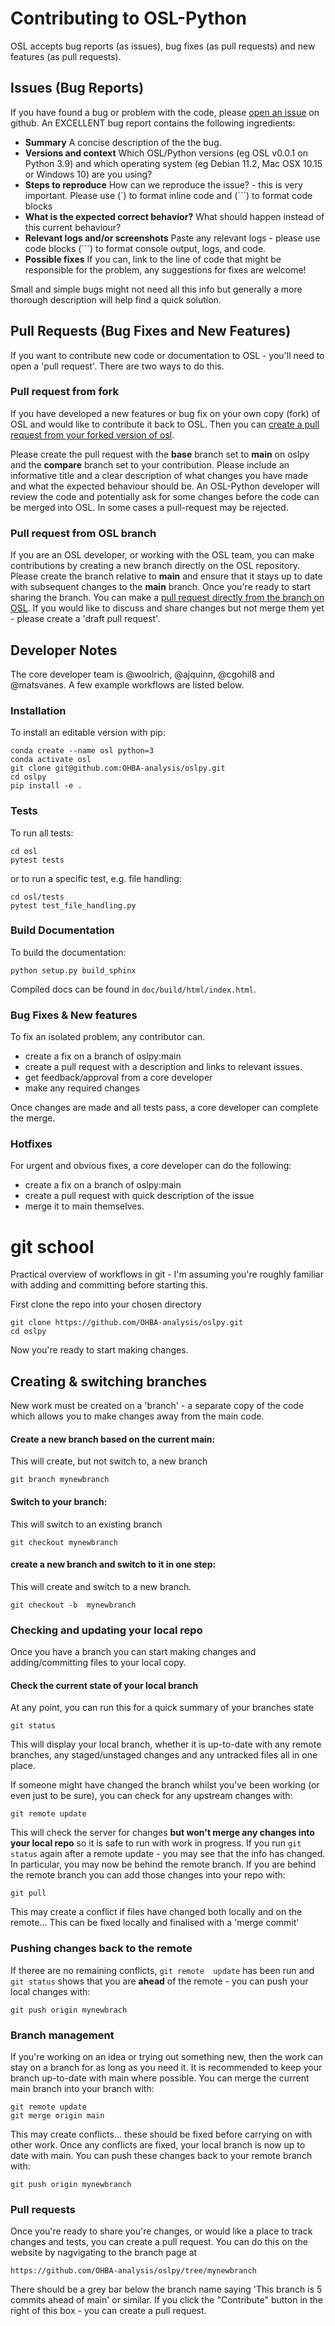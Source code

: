 Contributing to OSL-Python
==========================

OSL accepts bug reports (as issues), bug fixes (as pull requests) and new features (as pull requests).


## Issues (Bug Reports)
If you have found a bug or problem with the code, please [open an issue](https://github.com/OHBA-analysis/oslpy/issues/new) on github. An EXCELLENT bug report contains the following ingredients:

* **Summary** A concise description of the the bug.
* **Versions and context** Which OSL/Python versions (eg OSL v0.0.1 on Python 3.9) and which operating system (eg Debian 11.2, Mac OSX 10.15 or Windows 10) are you using?
* **Steps to reproduce** How can we reproduce the issue? - this is very important. Please use (`) to format inline code and (```) to format code blocks
* **What is the expected correct behavior?** What should happen instead of this current behaviour?
* **Relevant logs and/or screenshots** Paste any relevant logs - please use code blocks (```) to format console output, logs, and code.
* **Possible fixes** If you can, link to the line of code that might be responsible for the problem, any suggestions for fixes are welcome!

Small and simple bugs might not need all this info but generally a more thorough description will help find a quick solution.

## Pull Requests (Bug Fixes and New Features)

If you want to contribute new code or documentation to OSL - you'll need to open a 'pull request'. There are two ways to do this.

### Pull request from fork

If you have developed a new features or bug fix on your own copy (fork) of OSL and would like to contribute it back to OSL. Then you can [create a pull request from your forked version of osl](https://docs.github.com/en/pull-requests/collaborating-with-pull-requests/proposing-changes-to-your-work-with-pull-requests/creating-a-pull-request-from-a-fork).

Please create the pull request with the **base** branch set to **main** on oslpy and the **compare** branch set to your contribution. Please include an informative title and a clear description of what changes you have made and what the expected behaviour should be. An OSL-Python developer will review the code and potentially ask for some changes before the code can be merged into OSL. In some cases a pull-request may be rejected.

### Pull request from OSL branch

If you are an OSL developer, or working with the OSL team, you can make contributions by creating a new branch directly on the OSL repository. Please create the branch relative to **main** and ensure that it stays up to date with subsequent changes to the **main** branch. Once you're ready to start sharing the branch. You can make a [pull request directly from the branch on OSL](https://docs.github.com/en/pull-requests/collaborating-with-pull-requests/proposing-changes-to-your-work-with-pull-requests/creating-a-pull-request). If you would like to discuss and share changes but not merge them yet - please create a 'draft pull request'.

## Developer Notes

The core developer team is @woolrich, @ajquinn, @cgohil8 and @matsvanes. A few example workflows are listed below.

### Installation

To install an editable version with pip:
```
conda create --name osl python=3
conda activate osl
git clone git@github.com:OHBA-analysis/oslpy.git
cd oslpy
pip install -e .
```

### Tests

To run all tests:
```
cd osl
pytest tests
```
or to run a specific test, e.g. file handling:
```
cd osl/tests
pytest test_file_handling.py
```

### Build Documentation

To build the documentation:
```
python setup.py build_sphinx
```
Compiled docs can be found in `doc/build/html/index.html`.

### Bug Fixes & New features

To fix an isolated problem, any contributor can.

* create a fix on a branch of oslpy:main
* create a pull request with a description and links to relevant issues.
* get feedback/approval from a core developer
* make any required changes

Once changes are made and all tests pass, a core developer can complete the merge.

### Hotfixes

For urgent and obvious fixes, a core developer can do the following:

* create a fix on a branch of oslpy:main
* create a pull request with quick description of the issue
* merge it to main themselves.

# git school

Practical overview of workflows in git - I'm assuming you're roughly familiar with adding and committing before starting this.

First clone the repo into your chosen directory

```
git clone https://github.com/OHBA-analysis/oslpy.git
cd oslpy
```

Now you're ready to start making changes.

## Creating & switching branches

New work must be created on a 'branch' - a separate copy of the code which allows you to make changes away from the main code.

#### Create a new branch based on the current main:
This will create, but not switch to, a new branch
```
git branch mynewbranch
```
#### Switch to your branch:
This will switch to an existing branch
```
git checkout mynewbranch
```
####  create a new branch and switch to it in one step:
This will create and switch to a new branch.
```
git checkout -b  mynewbranch
```

### Checking and updating your local repo

Once you have a branch you can start making changes and adding/committing files to your local copy.

#### Check the current state of your local branch
At any point, you can run this for a quick summary of your branches state
```
git status
```
This will display your local branch, whether it is up-to-date with any remote branches, any staged/unstaged changes and any untracked files all in one place.

If someone might have changed the branch whilst you've been working (or even just to be sure), you can check for any upstream changes with:
```
git remote update
```

This will check the server for changes **but won't merge any changes into your local repo** so it is safe to run with work in progress. If you run `git status` again after a remote update - you may see that the info has changed. In particular, you may now be behind the remote branch. If you are behind the remote branch you can add those changes into your repo with:
```
git pull
```
This may create a conflict if files have changed both locally and on the remote... This can be fixed locally and finalised with a 'merge commit'

### Pushing changes back to the remote

If theree are no remaining conflicts, `git remote  update` has been run and `git status` shows that you are **ahead** of the remote - you can push your local changes  with:

```
git push origin mynewbrach
```


### Branch management

If you're working on an idea or trying out something new, then the work can stay on a branch for as long as you need it. It is recommended to keep your branch up-to-date with main where possible. You can merge the current main branch into your branch with:
```
git remote update
git merge origin main
```

This may create conflicts... these should be fixed before carrying on with other work. Once any conflicts are fixed,  your local branch is now up to date with main. You can push these changes back to your remote branch with:

```
git push origin mynewbranch
```

### Pull requests

Once you're ready to share you're changes, or would like a place to track changes and tests, you  can create a pull request. You can do this on the website by nagvigating to the branch page at

```
https://github.com/OHBA-analysis/oslpy/tree/mynewbranch
```
There should be a grey bar below the branch name saying 'This branch is 5 commits ahead of main' or similar. If you click the "Contribute" button in the right of this box - you can create a pull request.
